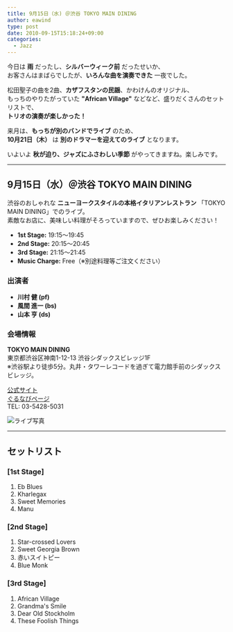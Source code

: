 ```yaml
---
title: 9月15日（水) ＠渋谷 TOKYO MAIN DINING
author: eawind
type: post
date: 2010-09-15T15:18:24+09:00
categories:
  - Jazz
---
```

今日は **雨** だったし、**シルバーウィーク前** だったせいか、  
お客さんはまばらでしたが、**いろんな曲を演奏できた** 一夜でした。  

松田聖子の曲を2曲、**カザフスタンの民謡**、かわけんのオリジナル、  
もっちのやりたがっていた **"African Village"** などなど、盛りだくさんのセットリストで、  
**トリオの演奏が楽しかった！**  

来月は、**もっちが別のバンドでライブ** のため、  
**10月21日（木）** は **別のドラマーを迎えてのライブ** となります。  

いよいよ **秋が迫り、ジャズにふさわしい季節** がやってきますね。楽しみです。

---

## 9月15日（水）＠渋谷 TOKYO MAIN DINING

渋谷のおしゃれな **ニューヨークスタイルの本格イタリアンレストラン** 「TOKYO MAIN DINING」でのライブ。  
素敵なお店に、美味しい料理がそろっていますので、ぜひお楽しみください！

- **1st Stage:** 19:15〜19:45  
- **2nd Stage:** 20:15〜20:45  
- **3rd Stage:** 21:15〜21:45  
- **Music Charge:** Free（※別途料理等ご注文ください）  

### 出演者
- **川村 健 (pf)**  
- **風間 進一 (bs)**  
- **山本 亨 (ds)**  

### 会場情報
**TOKYO MAIN DINING**  
東京都渋谷区神南1-12-13 渋谷シダックスビレッジ1F  
※渋谷駅より徒歩5分。丸井・タワーレコードを過ぎて電力館手前のシダックスビレッジ。  

[公式サイト](http://www.shidax.co.jp/tmd/)  
[ぐるなびページ](http://r.gnavi.co.jp/g066204/)  
TEL: 03-5428-5031  

![ライブ写真](/img/2010/09/IMG_0007.jpg)

---

## セットリスト

### [1st Stage]
1. Eb Blues  
2. Kharlegax  
3. Sweet Memories  
4. Manu  

### [2nd Stage]
1. Star-crossed Lovers  
2. Sweet Georgia Brown  
3. 赤いスイトピー  
4. Blue Monk  

### [3rd Stage]
1. African Village  
2. Grandma's Smile  
3. Dear Old Stockholm  
4. These Foolish Things  
